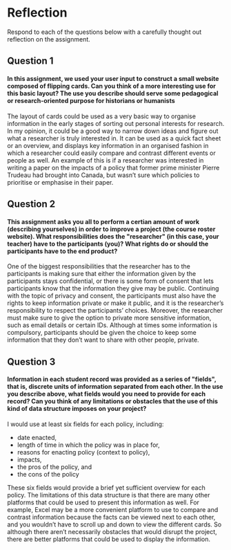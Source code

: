 # Reflection

Respond to each of the questions below with a carefully thought out reflection on the assignment.

## Question 1
#### In this assignment, we used your user input to construct a small website composed of flipping cards. Can you think of a more interesting use for this basic layout? The use you describe should serve some pedagogical or research-oriented purpose for historians or humanists

The layout of cards could be used as a very basic way to organise information in the early stages of sorting out personal interests for research. In my opinion, it could be a good way to narrow down ideas and figure out what a researcher is truly interested in. It can be used as a quick fact sheet or an overview, and displays key information in an organised fashion in which a researcher could easily compare and contrast different events or people as well. An example of this is if a researcher was interested in writing a paper on the impacts of a policy that former prime minister Pierre Trudeau had brought into Canada, but wasn’t sure which policies to prioritise or emphasise in their paper.

## Question 2
#### This assignment asks you all to perform a certian amount of work (describing yourselves) in order to improve a project (the course roster website). What responsibilities does the "researcher" (in this case, your teacher) have to the participants (you)? What rights do or should the participants have to the end product? 

One of the biggest responsibilities that the researcher has to the participants is making sure that either the information given by the participants stays confidential, or there is some form of consent that lets participants know that the information they give may be public. Continuing with the topic of privacy and consent, the participants must also have the rights to keep information private or make it public, and it is the researcher’s responsibility to respect the participants’ choices. Moreover, the researcher must make sure to give the option to private more sensitive information, such as email details or certain IDs. Although at times some information is compulsory, participants should be given the choice to keep some information that they don’t want to share with other people, private.

## Question 3
#### Information in each student record was provided as a series of "fields", that is, discrete units of information separated from each other. In the use you describe above, what fields would you need to provide for each record? Can you think of any limitations or obstacles that the use of this kind of data structure imposes on your project?

I would use at least six fields for each policy, including: 
- date enacted,
- length of time in which the policy was in place for,
- reasons for enacting policy (context to policy),
- impacts,
- the pros of the policy, and
- the cons of the policy

These six fields would provide a brief yet sufficient overview for each policy. The limitations of this data structure is that there are many other platforms that could be used to present this information as well. For example, Excel may be a more convenient platform to use to compare and contrast information because the facts can be viewed next to each other, and you wouldn’t have to scroll up and down to view the different cards. So although there aren’t necessarily obstacles that would disrupt the project, there are better platforms that could be used to display the information.